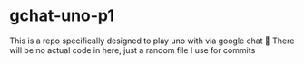 # gchat-uno-p1
This is a repo specifically designed to play uno with via google chat :rofl:
There will be no actual code in here, just a random file I use for commits
